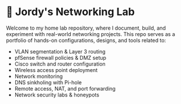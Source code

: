 <h1>🧠 Jordy's Networking Lab</h1>

<p>Welcome to my home lab repository, where I document, build, and experiment with real-world networking projects. This repo serves as a portfolio of hands-on configurations, designs, and tools related to:</p>

<ul>
  <li>VLAN segmentation &amp; Layer 3 routing</li>
  <li>pfSense firewall policies &amp; DMZ setup</li>
  <li>Cisco switch and router configuration</li>
  <li>Wireless access point deployment</li>
  <li>Network monitoring</li>
  <li>DNS sinkholing with Pi-hole</li>
  <li>Remote access, NAT, and port forwarding</li>
  <li>Network security labs &amp; honeypots</li>
</ul>
